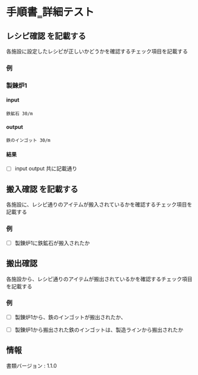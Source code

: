 # 手順書‗詳細テスト

## レシピ確認 を記載する
各施設に設定したレシピが正しいかどうかを確認するチェック項目を記載する

### 例
### 製錬炉1
#### input
    鉄鉱石 30/m
#### output
    鉄のインゴット 30/m
#### 結果
- [ ] input output 共に記載通り

## 搬入確認 を記載する
各施設に、レシピ通りのアイテムが搬入されているかを確認するチェック項目を記載する

### 例
- [ ] 製錬炉1に鉄鉱石が搬入されたか

## 搬出確認
各施設から、レシピ通りのアイテムが搬出されているかを確認するチェック項目を記載する

### 例
- [ ] 製錬炉1から、鉄のインゴットが搬出されたか、
- [ ] 製錬炉1から搬出された鉄のインゴットは、製造ラインから搬出されたか


## 情報
書類バージョン : 1.1.0
